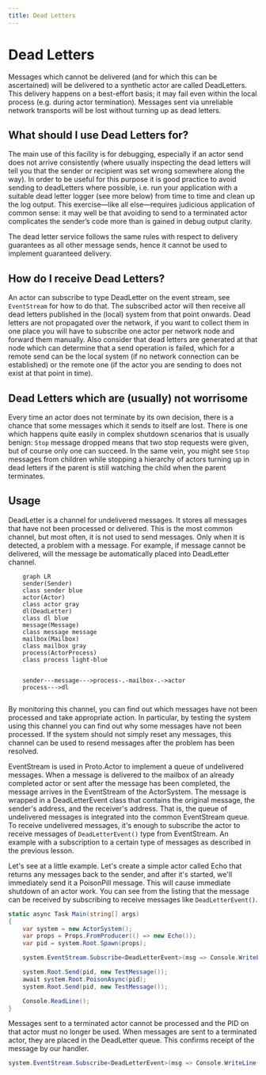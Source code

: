```yaml
---
title: Dead Letters
---
```


# Dead Letters

Messages which cannot be delivered (and for which this can be ascertained) will be delivered to a synthetic actor are called DeadLetters. This delivery happens on a best-effort basis; it may fail even within the local process (e.g. during actor termination). Messages sent via unreliable network transports will be lost without turning up as dead letters.

## What should I use Dead Letters for?

The main use of this facility is for debugging, especially if an actor send does not arrive consistently (where usually inspecting the dead letters will tell you that the sender or recipient was set wrong somewhere along the way). In order to be useful for this purpose it is good practice to avoid sending to deadLetters where possible, i.e. run your application with a suitable dead letter logger (see more below) from time to time and clean up the log output. This exercise—like all else—requires judicious application of common sense: it may well be that avoiding to send to a terminated actor complicates the sender’s code more than is gained in debug output clarity.

The dead letter service follows the same rules with respect to delivery guarantees as all other message sends, hence it cannot be used to implement guaranteed delivery.

## How do I receive Dead Letters?

An actor can subscribe to type DeadLetter on the event stream, see `EventStream` for how to do that. The subscribed actor will then receive all dead letters published in the (local) system from that point onwards. Dead letters are not propagated over the network, if you want to collect them in one place you will have to subscribe one actor per network node and forward them manually. Also consider that dead letters are generated at that node which can determine that a send operation is failed, which for a remote send can be the local system (if no network connection can be established) or the remote one (if the actor you are sending to does not exist at that point in time).

## Dead Letters which are (usually) not worrisome

Every time an actor does not terminate by its own decision, there is a chance that some messages which it sends to itself are lost. There is one which happens quite easily in complex shutdown scenarios that is usually benign: `Stop` message dropped means that two stop requests were given, but of course only one can succeed. In the same vein, you might see `Stop` messages from children while stopping a hierarchy of actors turning up in dead letters if the parent is still watching the child when the parent terminates.

## Usage

DeadLetter is a channel for undelivered messages. It stores all messages that have not been processed or delivered. This is the most common channel, but most often, it is not used to send messages. Only when it is detected, a problem with a message. For example, if message cannot be delivered, will the message be automatically placed into DeadLetter channel.

```mermaid
    graph LR
    sender(Sender)
    class sender blue
    actor(Actor)
    class actor gray
    dl(DeadLetter)
    class dl blue
    message(Message)
    class message message
    mailbox(Mailbox)
    class mailbox gray
    process(ActorProcess)
    class process light-blue


    sender---message--->process-.-mailbox-.->actor
    process--->dl


```

By monitoring this channel, you can find out which messages have not been processed and take appropriate action. In particular, by testing the system using this channel you can find out why some messages have not been processed. If the system should not simply reset any messages, this channel can be used to resend messages after the problem has been resolved.

EventStream is used in Proto.Actor to implement a queue of undelivered messages. When a message is delivered to the mailbox of an already completed actor or sent after the message has been completed, the message arrives in the EventStream of the ActorSystem. The message is wrapped in a DeadLetterEvent class that contains the original message, the sender's address, and the receiver's address. That is, the queue of undelivered messages is integrated into the common EventStream queue. To receive undelivered messages, it's enough to subscribe the actor to receive messages of `DeadLetterEvent()` type from EventStream. An example with a subscription to a certain type of messages as described in the previous lesson.

Let's see at a little example. Let's create a simple actor called Echo that returns any messages back to the sender, and after it's started, we'll immediately send it a PoisonPill message. This will cause immediate shutdown of an actor work. You can see from the listing that the message can be received by subscribing to receive messages like `DeadLetterEvent()`.

```csharp
static async Task Main(string[] args)
{
    var system = new ActorSystem();
    var props = Props.FromProducer(() => new Echo());
    var pid = system.Root.Spawn(props);

    system.EventStream.Subscribe<DeadLetterEvent>(msg => Console.WriteLine($"Sender: {msg.Sender}, Pid: {msg.Pid}, Message: {msg.Message}"));

    system.Root.Send(pid, new TestMessage());
    await system.Root.PoisonAsync(pid);
    system.Root.Send(pid, new TestMessage());

    Console.ReadLine();
}
```

Messages sent to a terminated actor cannot be processed and the PID on that actor must no longer be used. When messages are sent to a terminated actor, they are placed in the DeadLetter queue. This confirms receipt of the message by our handler.

```csharp
system.EventStream.Subscribe<DeadLetterEvent>(msg => Console.WriteLine($"Sender: {msg.Sender}, Pid: {msg.Pid}, Message: {msg.Message}"));
```
